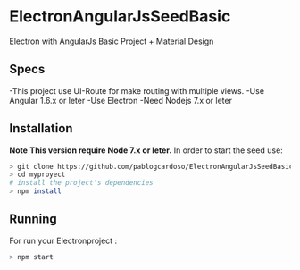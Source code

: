 # ElectronAngularJsSeedBasic
Electron with AngularJs Basic Project + Material Design

## Specs
-This project use UI-Route for make routing with multiple views.
-Use Angular 1.6.x or leter
-Use Electron
-Need Nodejs 7.x or leter

## Installation
**Note**
**This version require Node 7.x or leter.**
In order to start the seed use: 
```bash
> git clone https://github.com/pablogcardoso/ElectronAngularJsSeedBasic.git myproyect
> cd myproyect
# install the project's dependencies
> npm install

```

## Running
For run your Electronproject :
```bash
> npm start

```



